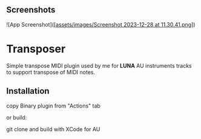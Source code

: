 
## Screenshots

![App Screenshot]([[assets/images/Screenshot 2023-12-28 at 11.30.41.png](https://github.com/ibeiser/Transposer/blob/66fc8499d3b28c2f6650d47e2d539a4a2680c197/assets/images/Screenshot%202023-12-28%20at%2011.30.41.png)])


# Transposer


Simple transpose MIDI plugin used by me for **LUNA** AU instruments tracks
to support transpose of MIDI notes.


## Installation
copy Binary plugin from "Actions" tab

or build:

git clone and build with XCode for AU


    
